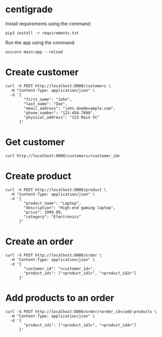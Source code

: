 # centigrade

Install requirements using the command:

```
pip3 install -r requirements.txt
```


Run the app using the command:

```
uvicorn main:app --reload
```

# Create customer
```
curl -X POST http://localhost:8000/customers \
  -H "Content-Type: application/json" \
  -d '{
        "first_name": "John",
        "last_name": "Doe",
        "email_address": "john.doe@example.com",
        "phone_number": "123-456-7890",
        "physical_address": "123 Main St"
      }'
```

# Get customer

```
curl http://localhost:8000/customers/<customer_id>
```

# Create product
```
curl -X POST http://localhost:8000/product \
  -H "Content-Type: application/json" \
  -d '{
        "product_name": "Laptop",
        "description": "High-end gaming laptop",
        "price": 1999.99,
        "category": "Electronics"
      }'
```

# Create an order
```
curl -X POST http://localhost:8000/order \
  -H "Content-Type: application/json" \
  -d '{
        "customer_id": "<customer_id>",
        "product_ids": ["<product_id1>", "<product_id2>"]
      }'
```

# Add products to an order

```
curl -X POST http://localhost:8000/order/<order_id>/add-products \
  -H "Content-Type: application/json" \
  -d '{
        "product_ids": ["<product_id3>", "<product_id4>"]
      }'
```

